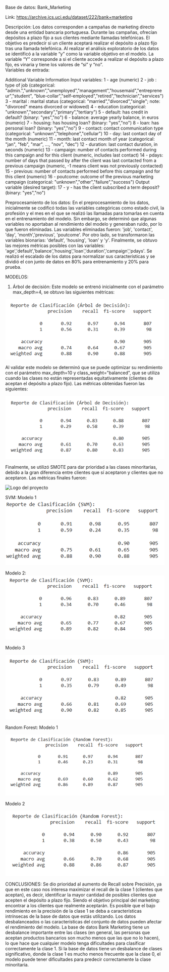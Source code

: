 Base de datos: Bank_Marketing

Link: https://archive.ics.uci.edu/dataset/222/bank+marketing

Descripción: Los datos corresponden a campañas de marketing directo desde una entidad bancaria portuguesa. Durante las campañas, ofrecían depósitos a plazo fijo a sus clientes mediante llamadas telefónicas. El objetivo es predecir si un cliente aceptará realizar el depósito a plazo fijo tras una llamada telefónica. Al realizar el análisis exploratorio de los datos se identificó a la variable “y” como la variable objetivo en el modelo. La variable “Y” corresponde a si el cliente accede a realizar el depósito a plazo fijo, es vinaria y tiene los valores de “si” y “no”.  
Variables de entrada:

Additional Variable Information
Input variables:
   1 - age (numeric)
   2 - job : type of job (categorical: "admin.","unknown","unemployed","management","housemaid","entrepreneur","student",
                                       "blue-collar","self-employed","retired","technician","services") 
   3 - marital : marital status (categorical: "married","divorced","single"; note: "divorced" means divorced or widowed)
   4 - education (categorical: "unknown","secondary","primary","tertiary")
   5 - default: has credit in default? (binary: "yes","no")
   6 - balance: average yearly balance, in euros (numeric) 
   7 - housing: has housing loan? (binary: "yes","no")
   8 - loan: has personal loan? (binary: "yes","no")
   9 - contact: contact communication type (categorical: "unknown","telephone","cellular") 
  10 - day: last contact day of the month (numeric)
  11 - month: last contact month of year (categorical: "jan", "feb", "mar", ..., "nov", "dec")
  12 - duration: last contact duration, in seconds (numeric)
  13 - campaign: number of contacts performed during this campaign and for this client (numeric, includes last contact)
  14 - pdays: number of days that passed by after the client was last contacted from a previous campaign (numeric, -1 means client was not previously contacted)
  15 - previous: number of contacts performed before this campaign and for this client (numeric)
  16 - poutcome: outcome of the previous marketing campaign (categorical: "unknown","other","failure","success")
  Output variable (desired target):
  17 - y - has the client subscribed a term deposit? (binary: "yes","no")

Preprocesamiento de los datos:
En el preprocesamiento de los datos, inicialmente se codificó todas las variables categóricas como estado civil, la profesión y el mes en el que se realizó las llamadas para tomarlas en cuenta en el entrenamiento del modelo. Sin embargo, se determinó que algunas variables no aportaban al rendimiento del modelo y generaban ruido, por lo que fueron eliminadas. Las variables eliminadas fueron: 'job', 'contact', 'day', 'month','previous', 'poutcome'.
Por otro lado, se transformaron las variables bionarias: 'default', 'housing', 'loan' y 'y'. Finalmente, se obtuvo las mejores métricas posibles con las variables: 'age','default','balance','housing','loan','duration','campaign','pdays'.  Se realizó el escalado de los datos para normalizar sus características y se dividió el con junto de datos en 80% para entrenamiento y 20% para prueba.

MODELOS:
1.	Árbol de decisión:
Este modelo se entrenó inicialmente con el parámetro max_depth=4, se obtuvo las siguientes métricas: 

![Logo del proyecto](Arbol_deci_1.png)

Al validar este modelo se determinó que se puede optimizar su rendimiento con el parámetro max_depth=10 y class_weight="balanced", que se utiliza cuando las clases no están representadas equitativamente (clientes de aceptan el depósito a plazo fijo). Las métricas obtenidas fueron las siguientes:

![Logo del proyecto](Arbol_deci_2.png)
 
Finalmente, se utilizó SMOTE para dar prioridad a las clases minoritarias, debido a la gran diferencia entre clientes que sí aceptaron y clientes que no aceptaron. Las métricas finales fueron:
 
![Logo del proyecto](Arbol_deci_3.png)




SVM:
Modelo 1
![Logo del proyecto](SMV_Modelo1.png)
 
Modelo 2:
![Modelo 2 SNV](SMV_Modelo2.png)

Modelo 3
 
![Logo del proyecto](SMV_Modelo3.png)





Random Forest:
Modelo 1

![Logo del proyecto](Randon_Forest_Modelo1.png)

Modelo 2


![Logo del proyecto](Randon_Forest_Modelo2.png)


CONCLUSIONES:
Se dio prioridad al aumento de Recall sobre Precisión, ya que en este caso nos interesa maximizar el recall de la clase 1 (clientes que aceptan), es decir, identificar la mayor cantidad de posibles clientes que acepten el depósito a plazo fijo. Siendo el objetivo principal del marketing: encontrar a los clientes que realmente aceptarán.
Es posible que el bajo rendimiento en la precisión de la clase 1 se deba a características intrínsecas de la base de datos que estás utilizando. Los datos desbalanceados o las características del conjunto de datos pueden afectar el rendimiento del modelo.
La base de datos Bank Marketing tiene un desbalance importante entre las clases (en general, las personas que aceptan productos bancarios son mucho menos que las que no lo hacen), lo que hace que cualquier modelo tenga dificultades para clasificar correctamente la clase 1.  Si la base de datos tiene un desbalance de clases significativo, donde la clase 1 es mucho menos frecuente que la clase 0, el modelo puede tener dificultades para predecir correctamente la clase minoritaria.
